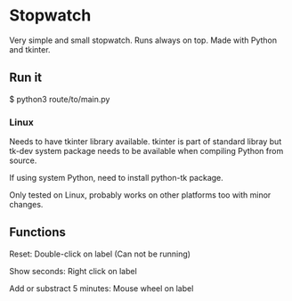 # Stopwatch
Very simple and small stopwatch. Runs always on top. Made with Python and tkinter.

## Run it
$ python3 route/to/main.py

### Linux
Needs to have tkinter library available. tkinter is part of standard libray but tk-dev system package 
needs to be available when compiling Python from source.

If using system Python, need to install python-tk package.

Only tested on Linux, probably works on other platforms too with minor changes.

## Functions
Reset: Double-click on label (Can not be running)

Show seconds: Right click on label

Add or substract 5 minutes: Mouse wheel on label
